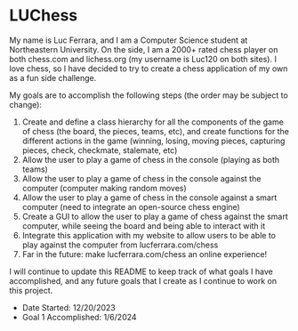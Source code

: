 # LUChess
My name is Luc Ferrara, and I am a Computer Science student at Northeastern University. On the side, I am a 2000+ rated chess player on both chess.com and lichess.org (my username is Luc120 on both sites). I love chess, so I have decided to try to create a chess application of my own as a fun side challenge.

My goals are to accomplish the following steps (the order may be subject to change): 
<ol>
	<li>Create and define a class hierarchy for all the components of the game of chess (the board, the pieces, teams, etc), and create functions for the different actions in the game (winning, losing, moving pieces, capturing pieces, check, checkmate, stalemate, etc)</li> 
	<li>Allow the user to play a game of chess in the console (playing as both teams)</li> 
	<li>Allow the user to play a game of chess in the console against the computer (computer making random moves)</li>
	<li>Allow the user to play a game of chess in the console against a smart computer (need to integrate an open-source chess engine)</li>
	<li>Create a GUI to allow the user to play a game of chess against the smart computer, while seeing the board and being able to interact with it</li> 
	<li>Integrate this application with my website to allow users to be able to play against the computer from lucferrara.com/chess</li>
	<li>Far in the future: make lucferrara.com/chess an online experience!</li>
	
</ol>

I will continue to update this README to keep track of what goals I have accomplished, and any future goals that I create as I continue to work on this project. 

<ul>
	<li>Date Started: 12/20/2023</li>
	<li>Goal 1 Accomplished: 1/6/2024</li>
</ul>

